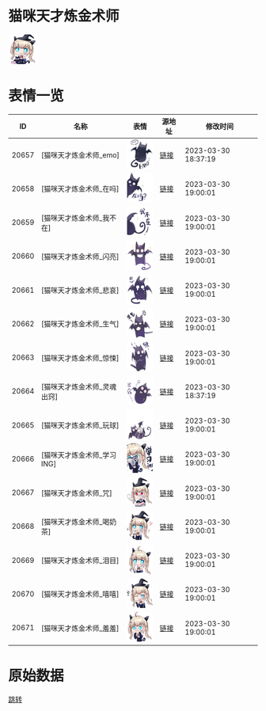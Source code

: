 # 猫咪天才炼金术师

<img src="./cover.png" height="60" alt="cover" />

# 表情一览

|ID|名称|表情|源地址|修改时间|
|----|----|----|----|----|
|20657|[猫咪天才炼金术师_emo]|<img src="./pic/020657_%5B猫咪天才炼金术师_emo%5D.png" height="60" alt="emo"/>|[链接](https://i0.hdslb.com/bfs/garb/14b85c8d72c0c9f12fbb80868196044587551414.png)|2023-03-30 18:37:19|
|20658|[猫咪天才炼金术师_在吗]|<img src="./pic/020658_%5B猫咪天才炼金术师_在吗%5D.png" height="60" alt="在吗"/>|[链接](https://i0.hdslb.com/bfs/garb/92d6d3323bda8d65bc258f82f924547e0c4fc465.png)|2023-03-30 19:00:01|
|20659|[猫咪天才炼金术师_我不在]|<img src="./pic/020659_%5B猫咪天才炼金术师_我不在%5D.png" height="60" alt="我不在"/>|[链接](https://i0.hdslb.com/bfs/garb/dc08b554650edbb8bd34ff4ecca6dec083190986.png)|2023-03-30 19:00:01|
|20660|[猫咪天才炼金术师_闪亮]|<img src="./pic/020660_%5B猫咪天才炼金术师_闪亮%5D.png" height="60" alt="闪亮"/>|[链接](https://i0.hdslb.com/bfs/garb/03320bae3bc558bdb3a9a30edd7959d17106cea8.png)|2023-03-30 19:00:01|
|20661|[猫咪天才炼金术师_悲哀]|<img src="./pic/020661_%5B猫咪天才炼金术师_悲哀%5D.png" height="60" alt="悲哀"/>|[链接](https://i0.hdslb.com/bfs/garb/0d4ef910671ed77c9bc67e985384567565463995.png)|2023-03-30 19:00:01|
|20662|[猫咪天才炼金术师_生气]|<img src="./pic/020662_%5B猫咪天才炼金术师_生气%5D.png" height="60" alt="生气"/>|[链接](https://i0.hdslb.com/bfs/garb/7fef50e66aa4cb932f49121a69ebbbe4ea2219b1.png)|2023-03-30 19:00:01|
|20663|[猫咪天才炼金术师_惊悚]|<img src="./pic/020663_%5B猫咪天才炼金术师_惊悚%5D.png" height="60" alt="惊悚"/>|[链接](https://i0.hdslb.com/bfs/garb/97638e126f929b026807be2e7a6e00cd0f6f0b64.png)|2023-03-30 19:00:01|
|20664|[猫咪天才炼金术师_灵魂出窍]|<img src="./pic/020664_%5B猫咪天才炼金术师_灵魂出窍%5D.png" height="60" alt="灵魂出窍"/>|[链接](https://i0.hdslb.com/bfs/garb/68fd9e32b16cd85a4da54d96e2a073e1996ac4ea.png)|2023-03-30 18:37:19|
|20665|[猫咪天才炼金术师_玩球]|<img src="./pic/020665_%5B猫咪天才炼金术师_玩球%5D.png" height="60" alt="玩球"/>|[链接](https://i0.hdslb.com/bfs/garb/8372f4bf645b78eac34d56287f06b9985efd82f6.png)|2023-03-30 19:00:01|
|20666|[猫咪天才炼金术师_学习ING]|<img src="./pic/020666_%5B猫咪天才炼金术师_学习ING%5D.png" height="60" alt="学习ING"/>|[链接](https://i0.hdslb.com/bfs/garb/0a57126853a00f753e0db6f5b39e4f7c9f2aab33.png)|2023-03-30 19:00:01|
|20667|[猫咪天才炼金术师_咒]|<img src="./pic/020667_%5B猫咪天才炼金术师_咒%5D.png" height="60" alt="咒"/>|[链接](https://i0.hdslb.com/bfs/garb/967c690a5e2bca505e5fcacc7467b1e45f54b142.png)|2023-03-30 19:00:01|
|20668|[猫咪天才炼金术师_喝奶茶]|<img src="./pic/020668_%5B猫咪天才炼金术师_喝奶茶%5D.png" height="60" alt="喝奶茶"/>|[链接](https://i0.hdslb.com/bfs/garb/b0991fdc061453a5c6e22411cef9662476959ae2.png)|2023-03-30 19:00:01|
|20669|[猫咪天才炼金术师_泪目]|<img src="./pic/020669_%5B猫咪天才炼金术师_泪目%5D.png" height="60" alt="泪目"/>|[链接](https://i0.hdslb.com/bfs/garb/c7d1c7fc80b6870c7ab8cf03d4cd9ed0c9b9b260.png)|2023-03-30 19:00:01|
|20670|[猫咪天才炼金术师_嘻嘻]|<img src="./pic/020670_%5B猫咪天才炼金术师_嘻嘻%5D.png" height="60" alt="嘻嘻"/>|[链接](https://i0.hdslb.com/bfs/garb/abc9a2bd2b8214e481905b5c131bfdf5504be3b5.png)|2023-03-30 19:00:01|
|20671|[猫咪天才炼金术师_羞羞]|<img src="./pic/020671_%5B猫咪天才炼金术师_羞羞%5D.png" height="60" alt="羞羞"/>|[链接](https://i0.hdslb.com/bfs/garb/d66136c1e491b26eca2e7ff6db2924b885efbd0c.png)|2023-03-30 19:00:01|

# 原始数据

[跳转](./raw.json)

